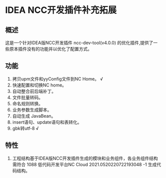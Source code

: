# IDEA NCC开发插件补充拓展
## 概述
这是一个针对IDEA版NCC开发插件 ncc-dev-tool(v4.0.0) 的优化插件,提供了一些原本插件没有的功能并以优化了配置方式。

## 功能
1. 拷贝upm文件和yyConfig文件到NC Home。 √
2. 快速配置和切换NC home。
3. 自动整合前后端补丁。
4. 文件批量转码。 
5. 命名规则转换。
6. 业务参数生成脚本。
7. 自动生成 JavaBean。
8. insert语句、update语句和表转化。
9. gbk转utf-8 √

## 特性
1. 工程结构基于IDEA版NCC开发插件生成的模块和业务组件，各业务组件结构需符合 1088 低代码开发平台NC Cloud 2021.0520220722193048 -1 生成代码结构。

